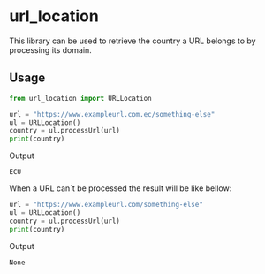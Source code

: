 # url_location

This library can be used to retrieve the country a URL belongs to by processing its domain.

## Usage

```python
from url_location import URLLocation

url = "https://www.exampleurl.com.ec/something-else"
ul = URLLocation()
country = ul.processUrl(url)
print(country)
```

Output
```console
ECU
```

When a URL can´t be processed the result will be <UNK> like bellow:

```python
url = "https://www.exampleurl.com/something-else"
ul = URLLocation()
country = ul.processUrl(url)
print(country)
```

Output
```console
None
```